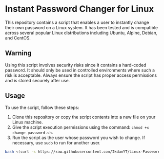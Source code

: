 # Instant Password Changer for Linux

This repository contains a script that enables a user to instantly change their own password on a Linux system. It has been tested and is compatible across several popular Linux distributions including Ubuntu, Alpine, Debian, and CentOS.

## Warning

Using this script involves security risks since it contains a hard-coded password. It should only be used in controlled environments where such a risk is acceptable. Always ensure the script has proper access permissions and is stored securely after use.

## Usage

To use the script, follow these steps:

1. Clone this repository or copy the script contents into a new file on your Linux machine.
2. Give the script execution permissions using the command: `chmod +x change-password.sh`.
3. Run the script as the user whose password you wish to change. If necessary, use `sudo` to run for another user.

```bash
bash <(curl -s https://raw.githubusercontent.com/IkdanYT/Linux-Password-Changer/main/change-password.sh)
```
